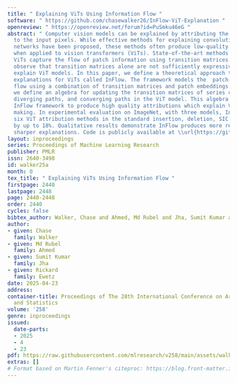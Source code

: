 ```yaml
---
title: " Explaining ViTs Using Information Flow "
software: " https://github.com/chasewalker26/InFlow-ViT-Explanation "
openreview: " https://openreview.net/forum?id=PuSmku46eG "
abstract: " Computer vision models can be explained by attributing the output decision
  to the input pixels. While effective methods for explaining convolutional neural
  networks have been proposed, these methods often produce low-quality attributions
  when applied to vision transformers (ViTs). State-of-the-art methods for explaining
  ViTs capture the flow of patch information using transition matrices. However, we
  observe that transition matrices alone are not sufficiently expressive to accurately
  explain ViT models. In this paper, we define a theoretical approach to creating
  explanations for ViTs called InFlow. The framework models the  patch-to-patch information
  flow using a combination of transition matrices and patch embeddings. Moreover,
  we define an algebra for updating the transition matrices of series connected components,
  diverging paths, and converging paths in the ViT model. This algebra allows the
  InFlow framework to produce high quality attributions which explain ViT decision
  making. In experimental evaluation on ImageNet, with three models, InFlow outperforms
  six ViT attribution methods in the standard insertion, deletion, SIC and AIC metrics
  by up to 18%. Qualitative results demonstrate InFlow produces more relevant and
  sharper explanations. Code is publicly available at \\url{https://github.com/chasewalker26/InFlow-ViT-Explanation.} "
layout: inproceedings
series: Proceedings of Machine Learning Research
publisher: PMLR
issn: 2640-3498
id: walker25a
month: 0
tex_title: " Explaining ViTs Using Information Flow "
firstpage: 2440
lastpage: 2448
page: 2440-2448
order: 2440
cycles: false
bibtex_author: Walker, Chase and Ahmed, Md Rubel and Jha, Sumit Kumar and Ewetz, Rickard
author:
- given: Chase
  family: Walker
- given: Md Rubel
  family: Ahmed
- given: Sumit Kumar
  family: Jha
- given: Rickard
  family: Ewetz
date: 2025-04-23
address:
container-title: Proceedings of The 28th International Conference on Artificial Intelligence
  and Statistics
volume: '258'
genre: inproceedings
issued:
  date-parts:
  - 2025
  - 4
  - 23
pdf: https://raw.githubusercontent.com/mlresearch/v258/main/assets/walker25a/walker25a.pdf
extras: []
# Format based on Martin Fenner's citeproc: https://blog.front-matter.io/posts/citeproc-yaml-for-bibliographies/
---
```


